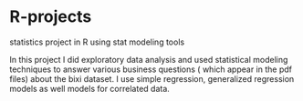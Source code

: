 # R-projects
statistics project in R using stat modeling tools

In this project I did exploratory data analysis and used statistical modeling techniques to answer various business questions ( which appear in the pdf files) about the bixi dataset.
I use simple regression, generalized regression models as well models for correlated data.

